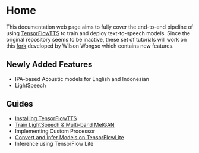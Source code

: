 # Home

This documentation web page aims to fully cover the end-to-end pipeline of using [TensorFlowTTS](https://github.com/TensorSpeech/TensorFlowTTS/) to train and deploy text-to-speech models. Since the original repository seems to be inactive, these set of tutorials will work on this [fork](https://github.com/w11wo/TensorFlowTTS/) developed by Wilson Wongso which contains new features.

## Newly Added Features

- IPA-based Acoustic models for English and Indonesian
- LightSpeech

## Guides

- [Installing TensorFlowTTS](./guides/installation)
- [Train LightSpeech & Multi-band MelGAN](./guides/lightspeech-mbmelgan/intro)
- Implementing Custom Processor
- [Convert and Infer Models on TensorFlowLite](./guides/tensorflowlite.md)
- Inference using TensorFlow Lite
